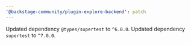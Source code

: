 ```yaml
---
'@backstage-community/plugin-explore-backend': patch
---
```


Updated dependency `@types/supertest` to `^6.0.0`.
Updated dependency `supertest` to `^7.0.0`.
